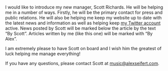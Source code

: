 I would like to introduce my new manager, Scott Richards. He will be helping me in a number of ways. Firstly, he will be the primary contact for press and public relations. He will also be helping me keep my website up to date with the latest news and information as well as helping keep [my Twitter account](http://www.twitter.com/seifertmusic) active. News posted by Scott will be marked below the article by the text “By Scott”. Articles written by me (like this one) will be marked with “By Alex”.

I am extremely please to have Scott on board and I wish him the greatest of luck helping me manage everything!

If you have any questions, please contact Scott at [music@alexseifert.com](mailto:music@alexseifert.com).